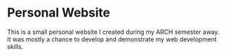 # Personal Website
This is a small personal website I created during my ARCH semester away. It was mostly a chance to develop and demonstrate my web development skills.
